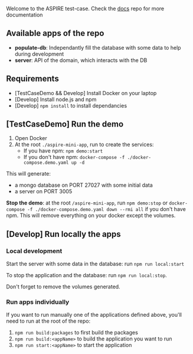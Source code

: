 Welcome to the ASPIRE test-case.
Check the [docs](./docs/) repo for more documentation

## Available apps of the repo

- **populate-db**: Independantly fill the database with some data to help during development
- **server**: API of the domain, which interacts with the DB

## Requirements

- [TestCaseDemo && Develop] Install Docker on your laptop
- [Develop] Install node.js and npm
- [Develop] `npm install` to install dependancies

## [TestCaseDemo] Run the demo

1. Open Docker
2. At the root `./aspire-mini-app`, run to create the services:
   - If you have npm: `npm demo:start`
   - If you don't have npm: `docker-compose -f ./docker-compose.demo.yaml up -d`

This will generate:

- a mongo database on PORT 27027 with some initial data
- a server on PORT 3005

**Stop the demo**: at the root `/aspire-mini-app`, run `npm demo:stop` or `docker-compose -f ./docker-compose.demo.yaml down --rmi all` if you don't have npm.
This will remove everything on your docker except the volumes.

## [Develop] Run locally the apps

### Local development

Start the server with some data in the database: run `npm run local:start`

To stop the application and the database: run `npm run local:stop`.

Don't forget to remove the volumes generated.

### Run apps individually

If you want to run manually one of the applications defined above, you'll need to run at the root of the repo:

1. `npm run build:packages` to first build the packages
2. `npm run build:<appName>` to build the application you want to run
3. `npm run start:<appName>` to start the application
